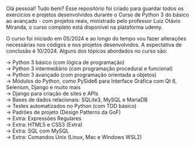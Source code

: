 Olá pessoal! Tudo bem? 
Esse repositório foi criado para guardar todos os exercícios e projetos desenvolvidos durante o Curso de Python 3 do básico ao avançado - com projetos reais, ministrado pelo professor Luiz Otávio Miranda, o curso completo está disponível na plataforma udemy.  

O curso foi iniciado em 05/2024 e ao longo do tempo vou fazer alterações necessárias nos códigos e nos projetos desenvolvidos. A espectativa de conclusão é 10/2024. Alguns dos tópicos abordados no curso são:  

-> Python 3 básico (com lógica de programação)  
-> Python 3 intermediário (com programação procedural e funcional)  
-> Python 3 avançado (com programação orientada a objetos)  
-> Módulos do Python, como PySide6 para Interface Gráfica com Qt 6, Selenium, Django e muito mais  
-> Django para criação de sites e APIs  
-> Bases de dados relacionais: SQLite3, MySQL e MariaDB  
-> Testes automatizados no Python (com TDD básico)  
-> Padrões de projeto (Design Patterns da GoF)  
-> Extra: Expressões Regulares  
-> Extra: HTML5 e CSS3 (Extra)  
-> Extra: SQL com MySQL  
-> Extra: Comandos Unix (Linux, Mac e Windows WSL2)  

